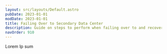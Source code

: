 ```yaml
---
layout: src/layouts/Default.astro
pubDate: 2023-01-01
modDate: 2023-01-01
title: Failing Over to Secondary Data Center
description: Guide on steps to perform when failing over to and recovery from a secondary data center.
navOrder: 910
---
```


Lorem Ip sum